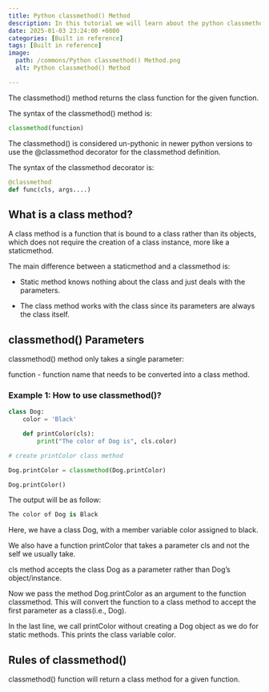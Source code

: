 ```yaml
---
title: Python classmethod() Method 
description: In this tutorial we will learn about the python classmethod() method and its uses.
date: 2025-01-03 23:24:00 +0800
categories: [Built in reference]
tags: [Built in reference]
image:
  path: /commons/Python classmethod() Method.png
  alt: Python classmethod() Method 

---
```


The classmethod() method returns the class function for the given function.

The syntax of the classmethod() method is:

```python
classmethod(function)
```

The classmethod() is considered un-pythonic in newer python versions to use the @classmethod decorator for the classmethod definition.

<script type="text/javascript">
	atOptions = {
		'key' : 'f934c5057f4cfe34762901514605d248',
		'format' : 'iframe',
		'height' : 180,
		'width' : 800,
		'params' : {}
	};
</script>
<script type="text/javascript" src="https://www.highperformanceformat.com/f934c5057f4cfe34762901514605d248/invoke.js"></script>
The syntax of the classmethod decorator is:

```python
@classmethod
def func(cls, args....)
```

## What is a class method?

A class method is a function that is bound to a class rather than its objects, which does not require the creation of a class instance, more like a staticmethod.

The main difference between a staticmethod and a classmethod is:

<script type="text/javascript">
	atOptions = {
		'key' : 'f934c5057f4cfe34762901514605d248',
		'format' : 'iframe',
		'height' : 180,
		'width' : 800,
		'params' : {}
	};
</script>
<script type="text/javascript" src="https://www.highperformanceformat.com/f934c5057f4cfe34762901514605d248/invoke.js"></script>
* Static method knows nothing about the class and just deals with the parameters.  
    
* The class method works with the class since its parameters are always the class itself.

## classmethod() Parameters

classmethod() method only takes a single parameter:

function - function name that needs to be converted into a class method.

### Example 1: How to use classmethod()?

```python
class Dog:
    color = 'Black'

    def printColor(cls):
        print("The color of Dog is", cls.color)

# create printColor class method

Dog.printColor = classmethod(Dog.printColor)

Dog.printColor()
```

The output will be as follow:

```python
The color of Dog is Black

```

Here, we have a class Dog, with a member variable color assigned to black.

We also have a function printColor that takes a parameter cls and not the self we usually take.

cls method accepts the class Dog as a parameter rather than Dog’s object/instance.

Now we pass the method Dog.printColor as an argument to the function classmethod. This will convert the function to a class method to accept the first parameter as a class(i.e., Dog).

In the last line, we call printColor without creating a Dog object as we do for static methods. This prints the class variable color.

## Rules of classmethod()

<script type="text/javascript">
	atOptions = {
		'key' : 'f934c5057f4cfe34762901514605d248',
		'format' : 'iframe',
		'height' : 180,
		'width' : 800,
		'params' : {}
	};
</script>
<script type="text/javascript" src="https://www.highperformanceformat.com/f934c5057f4cfe34762901514605d248/invoke.js"></script>
classmethod() function will return a class method for a given function.
